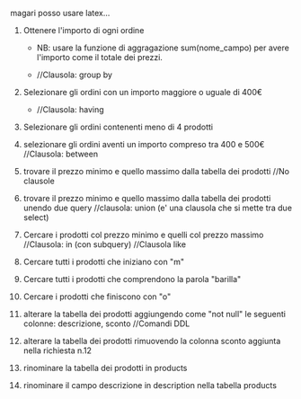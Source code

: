 magari posso usare latex...

1. Ottenere l'importo di ogni ordine

   - NB: usare la funzione di aggragazione sum(nome_campo) per avere l'importo come il totale dei prezzi.

   - //Clausola: group by

2. Selezionare gli ordini con un importo maggiore o uguale di 400€

   - //Clausola: having

3. Selezionare gli ordini contenenti meno di 4 prodotti

4. selezionare gli ordini aventi un importo compreso tra 400 e 500€
   //Clausola: between

5. trovare il prezzo minimo e quello massimo dalla tabella dei prodotti
   //No clausole

6. trovare il prezzo minimo e quello massimo dalla tabella dei prodotti unendo due query
   //clausola: union (e' una clausola che si mette tra due select)

7. Cercare i prodotti col prezzo minimo e quelli col prezzo massimo
   //Clausola: in (con subquery)
   //Clausola like

8. Cercare tutti i prodotti che iniziano con "m"

9. Cercare tutti i prodotti che comprendono la parola "barilla"

10. Cercare i prodotti che finiscono con "o"

11. alterare la tabella dei prodotti aggiungendo come "not null" le seguenti colonne:
    descrizione, sconto
    //Comandi DDL
12. alterare la tabella dei prodotti rimuovendo la colonna sconto aggiunta nella richiesta n.12

13. rinominare la tabella dei prodotti in products

14. rinominare il campo descrizione in description nella tabella products
